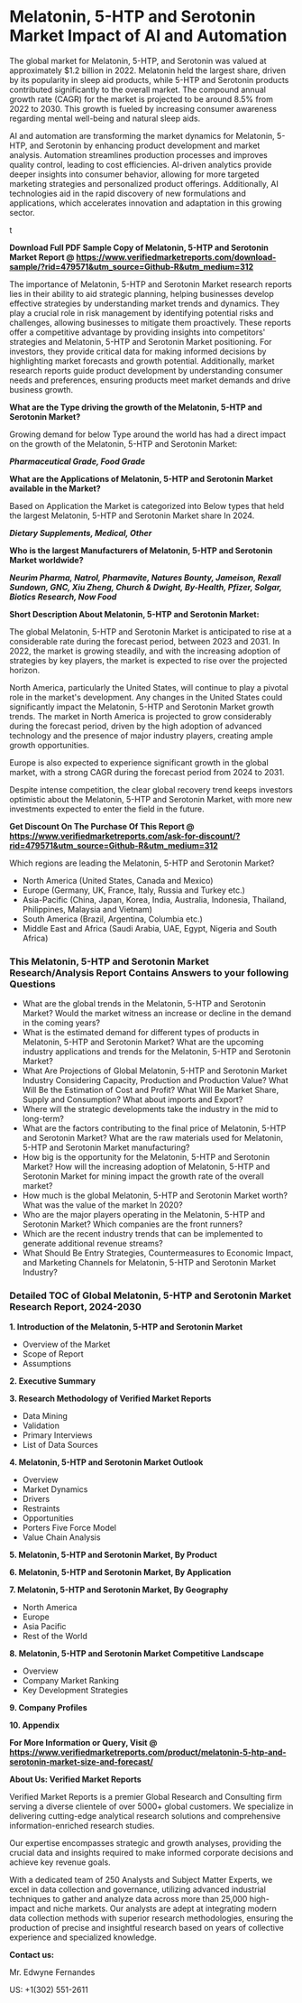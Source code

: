 <meta name="title" content="Global Melatonin, 5-HTP and Serotonin Market Impact of AI and Automation"><meta name="description" content="The global market for Melatonin, 5-HTP, and Serotonin was valued at approximately $1.2 billion in 2022. Melatonin held the largest share, driven by its popularity in s"><meta name="title" content="Melatonin, 5-HTP and Serotonin Market Size, Share, Scope, Trends, Growth, Opportunities, Analysis, Forecast"><h1>Melatonin, 5-HTP and Serotonin Market Impact of AI and Automation</h1><p>The global market for Melatonin, 5-HTP, and Serotonin was valued at approximately $1.2 billion in 2022. Melatonin held the largest share, driven by its popularity in sleep aid products, while 5-HTP and Serotonin products contributed significantly to the overall market. The compound annual growth rate (CAGR) for the market is projected to be around 8.5% from 2022 to 2030. This growth is fueled by increasing consumer awareness regarding mental well-being and natural sleep aids.</p><p>AI and automation are transforming the market dynamics for Melatonin, 5-HTP, and Serotonin by enhancing product development and market analysis. Automation streamlines production processes and improves quality control, leading to cost efficiencies. AI-driven analytics provide deeper insights into consumer behavior, allowing for more targeted marketing strategies and personalized product offerings. Additionally, AI technologies aid in the rapid discovery of new formulations and applications, which accelerates innovation and adaptation in this growing sector.</p>t</p><p id="" class=""><strong>Download Full PDF Sample Copy of Melatonin, 5-HTP and Serotonin Market Report @ <a href="https://www.verifiedmarketreports.com/download-sample/?rid=479571&utm_source=Github-R&utm_medium=312" target="_blank">https://www.verifiedmarketreports.com/download-sample/?rid=479571&utm_source=Github-R&utm_medium=312</a></strong></p><p>The importance of&nbsp;Melatonin, 5-HTP and Serotonin Market research reports lies in their ability to aid strategic planning, helping businesses develop effective strategies by understanding market trends and dynamics. They play a crucial role in risk management by identifying potential risks and challenges, allowing businesses to mitigate them proactively. These reports offer a competitive advantage by providing insights into competitors' strategies and Melatonin, 5-HTP and Serotonin Market positioning. For investors, they provide critical data for making informed decisions by highlighting market forecasts and growth potential. Additionally, market research reports guide product development by understanding consumer needs and preferences, ensuring products meet market demands and drive business growth.</p><p><strong>What are the&nbsp;Type driving the growth of the Melatonin, 5-HTP and Serotonin Market?</strong></p><p id="" class="">Growing demand for below Type around the world has had a direct impact on the growth of the Melatonin, 5-HTP and Serotonin Market:</p><em><strong>Pharmaceutical Grade, Food Grade</strong></em></p><strong>What are the&nbsp;Applications&nbsp;of Melatonin, 5-HTP and Serotonin Market available in the Market?</strong></p><p id="" class="">Based on Application the Market is categorized into Below types that held the largest Melatonin, 5-HTP and Serotonin Market share In 2024.</p><em><strong>Dietary Supplements, Medical, Other</strong></em></p><strong>Who is the largest Manufacturers of Melatonin, 5-HTP and Serotonin Market worldwide?</strong></p><p><em><strong>Neurim Pharma, Natrol, Pharmavite, Natures Bounty, Jameison, Rexall Sundown, GNC, Xiu Zheng, Church & Dwight, By-Health, Pfizer, Solgar, Biotics Research, Now Food</strong></em></p><p id="" class=""><strong>Short Description About Melatonin, 5-HTP and Serotonin Market:</strong></p><p>The global Melatonin, 5-HTP and Serotonin Market is anticipated to rise at a considerable rate during the forecast period, between 2023 and 2031. In 2022, the market is growing steadily, and with the increasing adoption of strategies by key players, the market is expected to rise over the projected horizon.</p><p>North America, particularly the United States, will continue to play a pivotal role in the market's development. Any changes in the United States could significantly impact the Melatonin, 5-HTP and Serotonin Market growth trends. The market in North America is projected to grow considerably during the forecast period, driven by the high adoption of advanced technology and the presence of major industry players, creating ample growth opportunities.</p><p>Europe is also expected to experience significant growth in the global market, with a strong CAGR during the forecast period from 2024 to 2031.</p><p>Despite intense competition, the clear global recovery trend keeps investors optimistic about the Melatonin, 5-HTP and Serotonin Market, with more new investments expected to enter the field in the future.</p><p id="" class=""><strong>Get Discount On The Purchase Of This Report @ <a href="https://www.verifiedmarketreports.com/ask-for-discount/?rid=479571&utm_source=Github-R&utm_medium=312" target="_blank">https://www.verifiedmarketreports.com/ask-for-discount/?rid=479571&utm_source=Github-R&utm_medium=312</a></strong></p>Which regions are leading the Melatonin, 5-HTP and Serotonin Market?</p><ul><li>North America (United States, Canada and Mexico)</li><li>Europe (Germany, UK, France, Italy, Russia and Turkey etc.)</li><li>Asia-Pacific (China, Japan, Korea, India, Australia, Indonesia, Thailand, Philippines, Malaysia and Vietnam)</li><li>South America (Brazil, Argentina, Columbia etc.)</li><li>Middle East and Africa (Saudi Arabia, UAE, Egypt, Nigeria and South Africa)</li></ul><h3 id="" class="">This Melatonin, 5-HTP and Serotonin Market Research/Analysis Report Contains Answers to your following Questions</h3><ul><li>What are the global trends in the Melatonin, 5-HTP and Serotonin Market? Would the market witness an increase or decline in the demand in the coming years?</li><li>What is the estimated demand for different types of products in Melatonin, 5-HTP and Serotonin Market? What are the upcoming industry applications and trends for the Melatonin, 5-HTP and Serotonin Market?</li><li>What Are Projections of Global Melatonin, 5-HTP and Serotonin Market Industry Considering Capacity, Production and Production Value? What Will Be the Estimation of Cost and Profit? What Will Be Market Share, Supply and Consumption? What about imports and Export?</li><li>Where will the strategic developments take the industry in the mid to long-term?</li><li>What are the factors contributing to the final price of Melatonin, 5-HTP and Serotonin Market? What are the raw materials used for Melatonin, 5-HTP and Serotonin Market manufacturing?</li><li>How big is the opportunity for the Melatonin, 5-HTP and Serotonin Market? How will the increasing adoption of Melatonin, 5-HTP and Serotonin Market for mining impact the growth rate of the overall market?</li><li>How much is the global Melatonin, 5-HTP and Serotonin Market worth? What was the value of the market In 2020?</li><li>Who are the major players operating in the Melatonin, 5-HTP and Serotonin Market? Which companies are the front runners?</li><li>Which are the recent industry trends that can be implemented to generate additional revenue streams?</li><li>What Should Be Entry Strategies, Countermeasures to Economic Impact, and Marketing Channels for Melatonin, 5-HTP and Serotonin Market Industry?</li></ul><h3 id="" class="">Detailed TOC of Global Melatonin, 5-HTP and Serotonin Market Research Report, 2024-2030</h3><p id="" class=""><strong>1. Introduction of the Melatonin, 5-HTP and Serotonin Market</strong></p><ul><li>Overview of the Market</li><li>Scope of Report</li><li>Assumptions</li></ul><p id="" class=""><strong>2. Executive Summary</strong></p><p id="" class=""><strong>3. Research Methodology of Verified Market Reports</strong></p><ul><li>Data Mining</li><li>Validation</li><li>Primary Interviews</li><li>List of Data Sources</li></ul><p id="" class=""><strong>4. Melatonin, 5-HTP and Serotonin Market Outlook</strong></p><ul><li>Overview</li><li>Market Dynamics</li><li>Drivers</li><li>Restraints</li><li>Opportunities</li><li>Porters Five Force Model</li><li>Value Chain Analysis</li></ul><p id="" class=""><strong>5. Melatonin, 5-HTP and Serotonin Market, By Product</strong></p><p id="" class=""><strong>6. Melatonin, 5-HTP and Serotonin Market, By Application</strong></p><p id="" class=""><strong>7. Melatonin, 5-HTP and Serotonin Market, By Geography</strong></p><ul><li>North America</li><li>Europe</li><li>Asia Pacific</li><li>Rest of the World</li></ul><p id="" class=""><strong>8. Melatonin, 5-HTP and Serotonin Market Competitive Landscape</strong></p><ul><li>Overview</li><li>Company Market Ranking</li><li>Key Development Strategies</li></ul><p id="" class=""><strong>9. Company Profiles</strong></p><p id="" class=""><strong>10. Appendix</strong></p><p id="" class=""><strong>For More Information or Query, Visit @ <a href="https://www.verifiedmarketreports.com/product/melatonin-5-htp-and-serotonin-market-size-and-forecast/" target="_blank">https://www.verifiedmarketreports.com/product/melatonin-5-htp-and-serotonin-market-size-and-forecast/</a></strong></p><p id="" class=""><strong>About Us: Verified Market Reports</strong></p><p id="" class="">Verified Market Reports is a premier Global Research and Consulting firm serving a diverse clientele of over 5000+ global customers. We specialize in delivering cutting-edge analytical research solutions and comprehensive information-enriched research studies.</p><p id="" class="">Our expertise encompasses strategic and growth analyses, providing the crucial data and insights required to make informed corporate decisions and achieve key revenue goals.</p><p id="" class="">With a dedicated team of 250 Analysts and Subject Matter Experts, we excel in data collection and governance, utilizing advanced industrial techniques to gather and analyze data across more than 25,000 high-impact and niche markets. Our analysts are adept at integrating modern data collection methods with superior research methodologies, ensuring the production of precise and insightful research based on years of collective experience and specialized knowledge.</p><p id="" class=""><strong>Contact us:</strong></p><p id="" class="">Mr. Edwyne Fernandes</p><p id="" class="">US: +1(302) 551-2611</p>